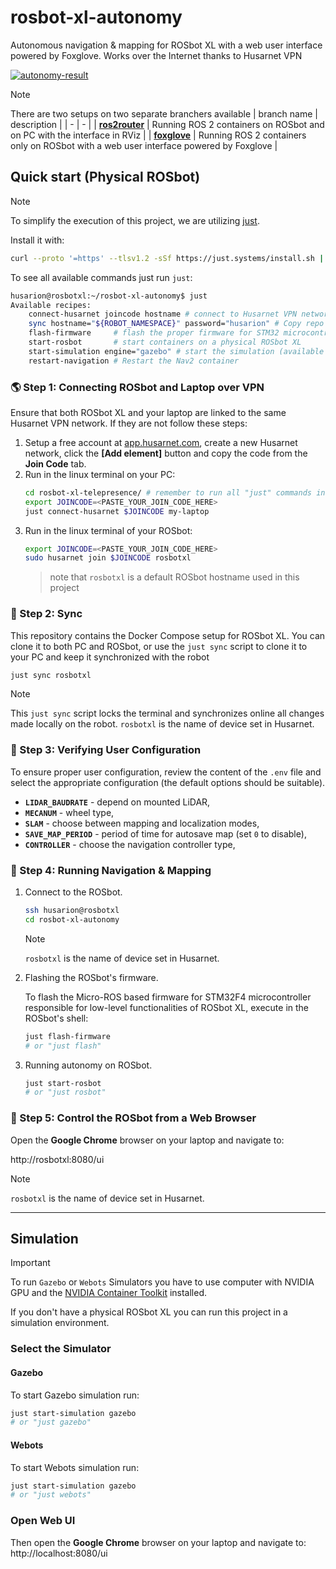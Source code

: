 # rosbot-xl-autonomy

Autonomous navigation & mapping for ROSbot XL with a web user interface powered by Foxglove. Works over the Internet thanks to Husarnet VPN

[![autonomy-result](https://img.youtube.com/vi/QfRPXRir434/0.jpg)](https://www.youtube.com/watch?v=QfRPXRir434)

> [!NOTE]
> There are two setups on two separate branchers available
> | branch name | description |
> | - | - |
> | [**ros2router**](https://github.com/husarion/rosbot-xl-autonomy/tree/ros2router) | Running ROS 2 containers on ROSbot and on PC with the interface in RViz |
> | [**foxglove**](https://github.com/husarion/rosbot-xl-autonomy/tree/foxglove) | Running ROS 2 containers only on ROSbot with a web user interface powered by Foxglove |


## Quick start (Physical ROSbot)

> [!NOTE]
> To simplify the execution of this project, we are utilizing [just](https://github.com/casey/just).
>
> Install it with:
>
> ```bash
> curl --proto '=https' --tlsv1.2 -sSf https://just.systems/install.sh | sudo bash -s -- --to /usr/bin
> ```

To see all available commands just run `just`:

```bash
husarion@rosbotxl:~/rosbot-xl-autonomy$ just
Available recipes:
    connect-husarnet joincode hostname # connect to Husarnet VPN network
    sync hostname="${ROBOT_NAMESPACE}" password="husarion" # Copy repo content to remote host with 'rsync' and watch for changes
    flash-firmware     # flash the proper firmware for STM32 microcontroller in ROSbot XL
    start-rosbot       # start containers on a physical ROSbot XL
    start-simulation engine="gazebo" # start the simulation (available options: gazebo, webots)
    restart-navigation # Restart the Nav2 container
```

### 🌎 Step 1: Connecting ROSbot and Laptop over VPN

Ensure that both ROSbot XL and your laptop are linked to the same Husarnet VPN network. If they are not follow these steps:

1. Setup a free account at [app.husarnet.com](https://app.husarnet.com/), create a new Husarnet network, click the **[Add element]** button and copy the code from the **Join Code** tab.
2. Run in the linux terminal on your PC:
   ```bash
   cd rosbot-xl-telepresence/ # remember to run all "just" commands in the repo root folder
   export JOINCODE=<PASTE_YOUR_JOIN_CODE_HERE>
   just connect-husarnet $JOINCODE my-laptop
   ```
3. Run in the linux terminal of your ROSbot:
   ```bash
   export JOINCODE=<PASTE_YOUR_JOIN_CODE_HERE>
   sudo husarnet join $JOINCODE rosbotxl
   ```
   > note that `rosbotxl` is a default ROSbot hostname used in this project


### 📡 Step 2: Sync

This repository contains the Docker Compose setup for ROSbot XL. You can clone it to both PC and ROSbot, or use the `just sync` script to clone it to your PC and keep it synchronized with the robot

```bash
just sync rosbotxl
```

> [!NOTE]
> This `just sync` script locks the terminal and synchronizes online all changes made locally on the robot. `rosbotxl` is the name of device set in Husarnet.

### 🔧 Step 3: Verifying User Configuration

To ensure proper user configuration, review the content of the `.env` file and select the appropriate configuration (the default options should be suitable).

- **`LIDAR_BAUDRATE`** - depend on mounted LiDAR,
- **`MECANUM`** - wheel type,
- **`SLAM`** - choose between mapping and localization modes,
- **`SAVE_MAP_PERIOD`** - period of time for autosave map (set `0` to disable),
- **`CONTROLLER`** - choose the navigation controller type,

### 🤖 Step 4: Running Navigation & Mapping

1. Connect to the ROSbot.

   ```bash
   ssh husarion@rosbotxl
   cd rosbot-xl-autonomy
   ```

   > [!NOTE]
   > `rosbotxl` is the name of device set in Husarnet.

2. Flashing the ROSbot's firmware.

   To flash the Micro-ROS based firmware for STM32F4 microcontroller responsible for low-level functionalities of ROSbot XL, execute in the ROSbot's shell:

   ```bash
   just flash-firmware
   # or "just flash"
   ```

3. Running autonomy on ROSbot.

   ```bash
   just start-rosbot
   # or "just rosbot"
   ```

### 🚗 Step 5: Control the ROSbot from a Web Browser

Open the **Google Chrome** browser on your laptop and navigate to:

http://rosbotxl:8080/ui


> [!NOTE]
> `rosbotxl` is the name of device set in Husarnet.

---

## Simulation

> [!IMPORTANT]
> To run `Gazebo` or `Webots` Simulators you have to use computer with NVIDIA GPU and the [NVIDIA Container Toolkit](https://docs.nvidia.com/datacenter/cloud-native/container-toolkit/install-guide.html) installed.

If you don't have a physical ROSbot XL you can run this project in a simulation environment.

### Select the Simulator

#### Gazebo

To start Gazebo simulation run:

```bash
just start-simulation gazebo
# or "just gazebo"
```

#### Webots

To start Webots simulation run:

```bash
just start-simulation gazebo
# or "just webots"
```

### Open Web UI

Then open the **Google Chrome** browser on your laptop and navigate to: http://localhost:8080/ui